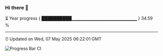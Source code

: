 ### Hi there 👋

⏳ Year progress { ██████████▁▁▁▁▁▁▁▁▁▁▁▁▁▁▁▁▁▁▁▁ } 34.59 %

---

⏰ Updated on Wed, 07 May 2025 06:22:01 GMT

![Progress Bar CI](https://github.com/liununu/liununu/workflows/Progress%20Bar%20CI/badge.svg)
